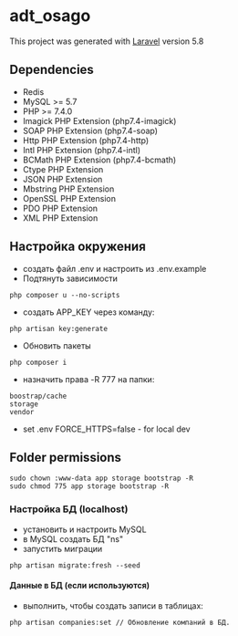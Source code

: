 # adt_osago
This project was generated with [Laravel](https://laravel.com/docs/5.8) version 5.8

## Dependencies
* Redis
* MySQL >= 5.7
* PHP >= 7.4.0
* Imagick PHP Extension (php7.4-imagick)
* SOAP PHP Extension (php7.4-soap)
* Http PHP Extension (php7.4-http)
* Intl PHP Extension (php7.4-intl)
* BCMath PHP Extension (php7.4-bcmath)
* Ctype PHP Extension
* JSON PHP Extension
* Mbstring PHP Extension
* OpenSSL PHP Extension
* PDO PHP Extension
* XML PHP Extension

## Настройка окружения ###
* создать файл .env и настроить из .env.example
* Подтянуть зависимости
```
php composer u --no-scripts
```
* создать APP_KEY через команду:
```
php artisan key:generate
```
* Обновить пакеты
```
php composer i
```
* назначить права -R 777 на папки:
```
boostrap/cache
storage
vendor
```
* set .env FORCE_HTTPS=false - for local dev

## Folder permissions
```
sudo chown :www-data app storage bootstrap -R
sudo chmod 775 app storage bootstrap -R
```

### Настройка БД (localhost)
* установить и настроить MySQL
* в MySQL создать БД "ns"
* запустить миграции
```
php artisan migrate:fresh --seed
```

####  Данные в БД (если используются)
* выполнить, чтобы создать записи в таблицах:
```
php artisan companies:set // Обновление компаний в БД.
```
